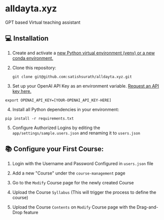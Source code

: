 # alldayta.xyz
GPT based Virtual teaching assistant



## 💻 Installation

1. Create and activate a [new Python virtual environment (venv) or a new conda environment.](/docs/new-virtual-python-env.md)

   
2. Clone this repository:
   ```shell
   git clone git@github.com:satishsurath/alldayta.xyz.git
    ```

3. Set up your OpenAI API Key as an environment variable. [Request an API key here.](https://openai.com/blog/openai-api)
```shell
export OPENAI_API_KEY=[YOUR-OPENAI_API_KEY-HERE]
```

4. Install all Python dependencies in your environment:
```shell
pip install -r requirements.txt
```

5. Configure Authorized Logins by editing the ```app/settings/sample.users.json``` and renaming it to ```users.json```


## 📚 Configure your First Course:

1. Login with the Username and Password Configured in ```users.json``` file

2. Add a new "Course" under the ```course-management``` page

3. Go to the ```Modify``` Course page for the newly created Course

4. Upload the Course ```Syllabus``` (This will trigger the process to define the course)

5. Upload the Course ```Contents``` on ```Modify``` Course page with the Drag-and-Drop feature